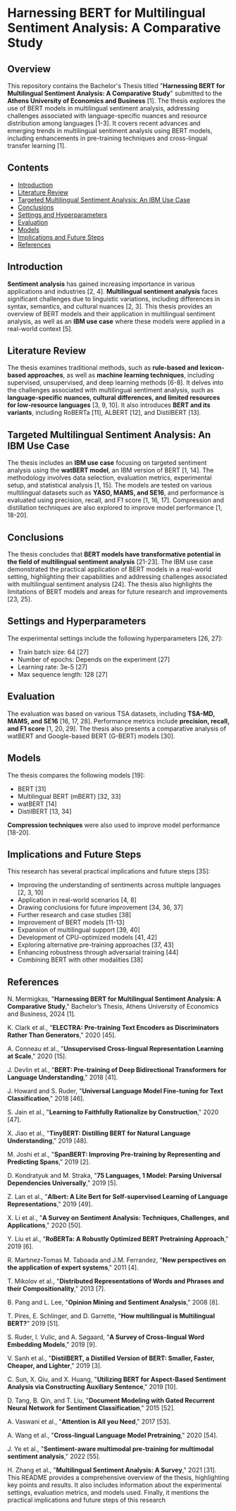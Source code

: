 # Harnessing BERT for Multilingual Sentiment Analysis: A Comparative Study

## Overview

This repository contains the Bachelor's Thesis titled "**Harnessing BERT for Multilingual Sentiment Analysis: A Comparative Study**" submitted to the **Athens University of Economics and Business** [1]. The thesis explores the use of BERT models in multilingual sentiment analysis, addressing challenges associated with language-specific nuances and resource distribution among languages [1-3]. It covers recent advances and emerging trends in multilingual sentiment analysis using BERT models, including enhancements in pre-training techniques and cross-lingual transfer learning [1].

## Contents

*   [Introduction](#introduction)
*   [Literature Review](#literature-review)
*   [Targeted Multilingual Sentiment Analysis: An IBM Use Case](#targeted-multilingual-sentiment-analysis-an-ibm-use-case)
*   [Conclusions](#conclusions)
*   [Settings and Hyperparameters](#settings-and-hyperparameters)
*   [Evaluation](#evaluation)
*   [Models](#models)
*   [Implications and Future Steps](#implications-and-future-steps)
*   [References](#references)

## Introduction

**Sentiment analysis** has gained increasing importance in various applications and industries [2, 4]. **Multilingual sentiment analysis** faces significant challenges due to linguistic variations, including differences in syntax, semantics, and cultural nuances [2, 3]. This thesis provides an overview of BERT models and their application in multilingual sentiment analysis, as well as an **IBM use case** where these models were applied in a real-world context [5].

## Literature Review

The thesis examines traditional methods, such as **rule-based and lexicon-based approaches**, as well as **machine learning techniques**, including supervised, unsupervised, and deep learning methods [6-8]. It delves into the challenges associated with multilingual sentiment analysis, such as **language-specific nuances, cultural differences, and limited resources for low-resource languages** [3, 9, 10]. It also introduces **BERT and its variants**, including RoBERTa [11], ALBERT [12], and DistilBERT [13].

## Targeted Multilingual Sentiment Analysis: An IBM Use Case

The thesis includes an **IBM use case** focusing on targeted sentiment analysis using the **watBERT model**, an IBM version of BERT [1, 14]. The methodology involves data selection, evaluation metrics, experimental setup, and statistical analysis [1, 15]. The models are tested on various multilingual datasets such as **YASO, MAMS, and SE16**, and performance is evaluated using precision, recall, and F1 score [1, 16, 17]. Compression and distillation techniques are also explored to improve model performance [1, 18-20].

## Conclusions

The thesis concludes that **BERT models have transformative potential in the field of multilingual sentiment analysis** [21-23]. The IBM use case demonstrated the practical application of BERT models in a real-world setting, highlighting their capabilities and addressing challenges associated with multilingual sentiment analysis [24]. The thesis also highlights the limitations of BERT models and areas for future research and improvements [23, 25].

## Settings and Hyperparameters

The experimental settings include the following hyperparameters [26, 27]:

*   Train batch size: 64 [27]
*   Number of epochs: Depends on the experiment [27]
*   Learning rate: 3e-5 [27]
*   Max sequence length: 128 [27]

## Evaluation

The evaluation was based on various TSA datasets, including **TSA-MD, MAMS, and SE16** [16, 17, 28]. Performance metrics include **precision, recall, and F1 score** [1, 20, 29]. The thesis also presents a comparative analysis of watBERT and Google-based BERT (G-BERT) models [30].

## Models

The thesis compares the following models [19]:

*   BERT [31]
*   Multilingual BERT (mBERT) [32, 33]
*   watBERT [14]
*   DistilBERT [13, 34]

**Compression techniques** were also used to improve model performance [18-20].

## Implications and Future Steps

This research has several practical implications and future steps [35]:

*   Improving the understanding of sentiments across multiple languages [2, 3, 10]
*   Application in real-world scenarios [4, 8]
*   Drawing conclusions for future improvement [34, 36, 37]
*   Further research and case studies [38]
*   Improvement of BERT models [11-13]
*   Expansion of multilingual support [39, 40]
*   Development of CPU-optimized models [41, 42]
*   Exploring alternative pre-training approaches [37, 43]
*   Enhancing robustness through adversarial training [44]
*   Combining BERT with other modalities [38]

## References

N. Mermigkas, "**Harnessing BERT for Multilingual Sentiment Analysis: A Comparative Study**," Bachelor’s Thesis, Athens University of Economics and Business, 2024 [1].

K. Clark et al., "**ELECTRA: Pre-training Text Encoders as Discriminators Rather Than Generators**," 2020 [45].

A. Conneau et al., "**Unsupervised Cross-lingual Representation Learning at Scale**," 2020 [15].

J. Devlin et al., "**BERT: Pre-training of Deep Bidirectional Transformers for Language Understanding**," 2018 [41].

J. Howard and S. Ruder, "**Universal Language Model Fine-tuning for Text Classification**," 2018 [46].

S. Jain et al., "**Learning to Faithfully Rationalize by Construction**," 2020 [47].

X. Jiao et al., "**TinyBERT: Distilling BERT for Natural Language Understanding**," 2019 [48].

M. Joshi et al., "**SpanBERT: Improving Pre-training by Representing and Predicting Spans**," 2019 [2].

D. Kondratyuk and M. Straka, "**75 Languages, 1 Model: Parsing Universal Dependencies Universally**," 2019 [5].

Z. Lan et al., "**Albert: A Lite Bert for Self-supervised Learning of Language Representations**," 2019 [49].

X. Li et al., "**A Survey on Sentiment Analysis: Techniques, Challenges, and Applications**," 2020 [50].

Y. Liu et al., "**RoBERTa: A Robustly Optimized BERT Pretraining Approach**," 2019 [6].

R. Martınez-Tomas M. Taboada and J.M. Ferrandez, "**New perspectives on the application of expert systems**," 2011 [4].

T. Mikolov et al., "**Distributed Representations of Words and Phrases and their Compositionality**," 2013 [7].

B. Pang and L. Lee, "**Opinion Mining and Sentiment Analysis**," 2008 [8].

T. Pires, E. Schlinger, and D. Garrette, "**How multilingual is Multilingual BERT?**" 2019 [51].

S. Ruder, I. Vulic, and A. Søgaard, "**A Survey of Cross-lingual Word Embedding Models**," 2019 [9].

V. Sanh et al., "**DistilBERT, a Distilled Version of BERT: Smaller, Faster, Cheaper, and Lighter**," 2019 [3].

C. Sun, X. Qiu, and X. Huang, "**Utilizing BERT for Aspect-Based Sentiment Analysis via Constructing Auxiliary Sentence**," 2019 [10].

D. Tang, B. Qin, and T. Liu, "**Document Modeling with Gated Recurrent Neural Network for Sentiment Classification**," 2015 [52].

A. Vaswani et al., "**Attention is All you Need**," 2017 [53].

A. Wang et al., "**Cross-lingual Language Model Pretraining**," 2020 [54].

J. Ye et al., "**Sentiment-aware multimodal pre-training for multimodal sentiment analysis**," 2022 [55].

H. Zhang et al., "**Multilingual Sentiment Analysis: A Survey**," 2021 [31].
This README provides a comprehensive overview of the thesis, highlighting key points and results. It also includes information about the experimental settings, evaluation metrics, and models used. Finally, it mentions the practical implications and future steps of this research
